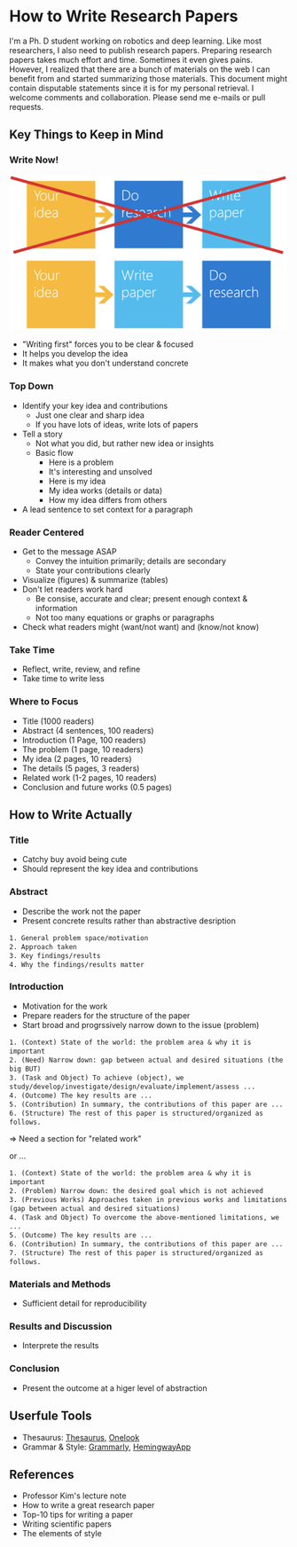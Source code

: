 # How to Write Research Papers

I'm a Ph. D student working on robotics and deep learning. Like most researchers, I also need to publish research papers. Preparing research papers takes much effort and time. Sometimes it even gives pains. However, I realized that there are a bunch of materials on the web I can benefit from and started summarizing those materials. This document might contain disputable statements since it is for my personal retrieval. I welcome comments and collaboration. Please send me e-mails or pull requests.

## Key Things to Keep in Mind

### Write Now!
<img src="writing_paradigm.png" width="500">

- "Writing first" forces you to be clear & focused
- It helps you develop the idea
- It makes what you don't understand concrete

### Top Down
- Identify your key idea and contributions
  - Just one clear and sharp idea
  - If you have lots of ideas, write lots of papers
- Tell a story
  - Not what you did, but rather new idea or insights
  - Basic flow
    - Here is a problem
    - It's interesting and unsolved
    - Here is my idea
    - My idea works (details or data)
    - How my idea differs from others
- A lead sentence to set context for a paragraph

### Reader Centered
- Get to the message ASAP
  - Convey the intuition primarily; details are secondary
  - State your contributions clearly
- Visualize (figures) & summarize (tables)
- Don't let readers work hard
  - Be consise, accurate and clear; present enough context & information
  - Not too many equations or graphs or paragraphs
- Check what readers might (want/not want) and (know/not know)

### Take Time
- Reflect, write, review, and refine
- Take time to write less

### Where to Focus
- Title (1000 readers)
- Abstract (4 sentences, 100 readers)
- Introduction (1 Page, 100 readers)
- The problem (1 page, 10 readers)
- My idea (2 pages, 10 readers)
- The details (5 pages, 3 readers)
- Related work (1-2 pages, 10 readers)
- Conclusion and future works (0.5 pages)

## How to Write Actually

### Title
- Catchy buy avoid being cute
- Should represent the key idea and contributions

### Abstract
- Describe the work not the paper
- Present concrete results rather than abstractive desription
```
1. General problem space/motivation
2. Approach taken
3. Key findings/results
4. Why the findings/results matter
```

### Introduction
- Motivation for the work
- Prepare readers for the structure of the paper
- Start broad and progrssively narrow down to the issue (problem)
```
1. (Context) State of the world: the problem area & why it is important
2. (Need) Narrow down: gap between actual and desired situations (the big BUT)
3. (Task and Object) To achieve (object), we study/develop/investigate/design/evaluate/implement/assess ...
4. (Outcome) The key results are ...
5. (Contribution) In summary, the contributions of this paper are ...
6. (Structure) The rest of this paper is structured/organized as follows.
```
=> Need a section for "related work"

or ...
```
1. (Context) State of the world: the problem area & why it is important
2. (Problem) Narrow down: the desired goal which is not achieved
3. (Previous Works) Approaches taken in previous works and limitations (gap between actual and desired situations)
4. (Task and Object) To overcome the above-mentioned limitations, we ...
5. (Outcome) The key results are ...
6. (Contribution) In summary, the contributions of this paper are ...
7. (Structure) The rest of this paper is structured/organized as follows.
```

### Materials and Methods
- Sufficient detail for reproducibility

### Results and Discussion
- Interprete the results

### Conclusion
- Present the outcome at a higer level of abstraction

## Userfule Tools
- Thesaurus: [Thesaurus](https://www.thesaurus.com/), [Onelook](https://www.onelook.com/thesaurus/)
- Grammar & Style: [Grammarly](https://app.grammarly.com/), [HemingwayApp](http://www.hemingwayapp.com/)

## References

* Professor Kim's lecture note
* How to write a great research paper
* Top-10 tips for writing a paper
* Writing scientific papers
* The elements of style
